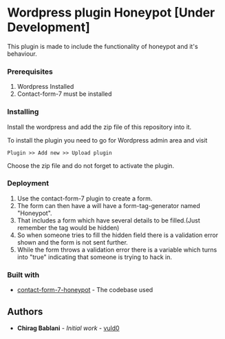# Wordpress plugin Honeypot [Under Development]

This plugin is made to include the functionality of honeypot and it's behaviour. 


### Prerequisites

1. Wordpress Installed
2. Contact-form-7 must be installed

### Installing

Install the wordpress and add the zip file of this repository into it.

To install the plugin you need to go for Wordpress admin area and visit 

```
Plugin >> Add new >> Upload plugin 
```

Choose the zip file and do not forget to activate the plugin.


### Deployment

1. Use the contact-form-7 plugin to create a form.
2. The form can then have a will have a form-tag-generator named "Honeypot".
3. That includes a form which have several details to be filled.(Just remember the tag would be hidden)
4. So when someone tries to fill the hidden field there is a validation error shown and the form is not sent further.
5. While the form throws a validation error there is a variable which turns into "true" indicating that someone is trying to hack in.


### Built with

* [contact-form-7-honeypot](https://github.com/nocean/cf7-honeypot) - The codebase used

## Authors

* **Chirag Bablani** - *Initial work* - [vuld0](https://github.com/vuld0)

